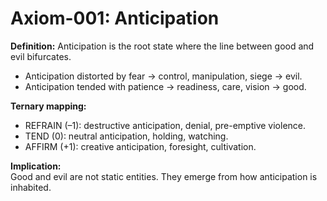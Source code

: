 # Axiom-001: Anticipation

**Definition:** Anticipation is the root state where the line between good and evil bifurcates.

- Anticipation distorted by fear → control, manipulation, siege → evil.
- Anticipation tended with patience → readiness, care, vision → good.

**Ternary mapping:**
- REFRAIN (–1): destructive anticipation, denial, pre-emptive violence.
- TEND (0): neutral anticipation, holding, watching.
- AFFIRM (+1): creative anticipation, foresight, cultivation.

**Implication:**  
Good and evil are not static entities. They emerge from how anticipation is inhabited.
